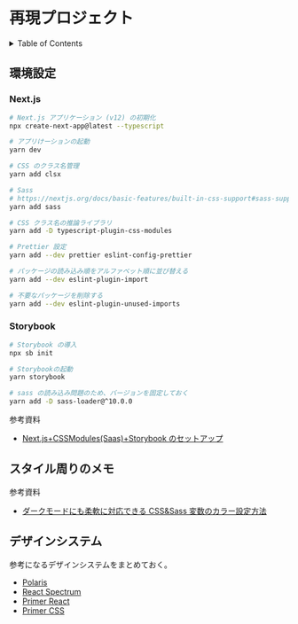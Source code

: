 # 再現プロジェクト

<!-- START doctoc generated TOC please keep comment here to allow auto update -->
<!-- DON'T EDIT THIS SECTION, INSTEAD RE-RUN doctoc TO UPDATE -->
<details>
<summary>Table of Contents</summary>

- [環境設定](#%E7%92%B0%E5%A2%83%E8%A8%AD%E5%AE%9A)

</details>
<!-- END doctoc generated TOC please keep comment here to allow auto update -->

## 環境設定

### Next.js

```bash
# Next.js アプリケーション (v12) の初期化
npx create-next-app@latest --typescript

# アプリけーションの起動
yarn dev

# CSS のクラス名管理
yarn add clsx

# Sass
# https://nextjs.org/docs/basic-features/built-in-css-support#sass-support
yarn add sass

# CSS クラス名の推論ライブラリ
yarn add -D typescript-plugin-css-modules

# Prettier 設定
yarn add --dev prettier eslint-config-prettier

# パッケージの読み込み順をアルファベット順に並び替える
yarn add --dev eslint-plugin-import

# 不要なパッケージを削除する
yarn add --dev eslint-plugin-unused-imports
```

### Storybook

```bash
# Storybook の導入
npx sb init

# Storybookの起動
yarn storybook

# sass の読み込み問題のため、バージョンを固定しておく
yarn add -D sass-loader@^10.0.0
```

参考資料

- [Next.js+CSSModules(Saas)+Storybook のセットアップ](https://zenn.dev/thim/articles/7c8ceba730dad35d27dc)

## スタイル周りのメモ

参考資料

- [ダークモードにも柔軟に対応できる CSS&Sass 変数のカラー設定方法](https://higemura.com/blog/programming/dark-mode-css-variables-01)

## デザインシステム

参考になるデザインシステムをまとめておく。

- [Polaris](https://polaris.shopify.com/)
- [React Spectrum](https://react-spectrum.adobe.com/react-spectrum/index.html)
- [Primer React](https://primer.style/react/)
- [Primer CSS](https://primer.style/css/)
